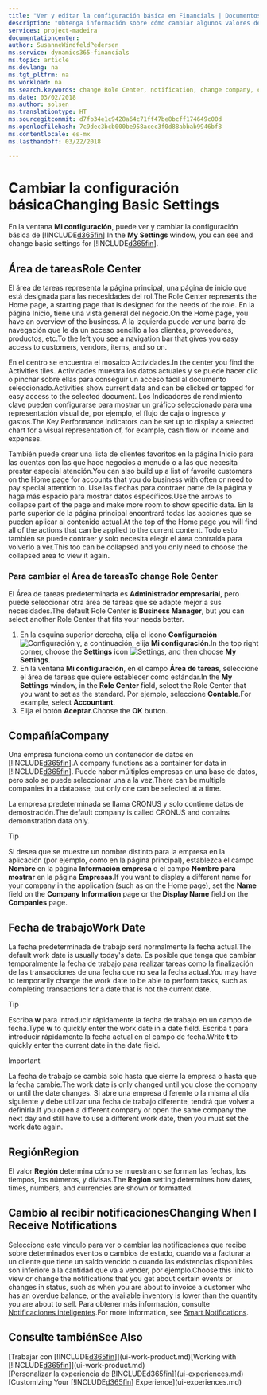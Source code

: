 ```yaml
---
title: "Ver y editar la configuración básica en Financials | Documentos de Microsoft"
description: "Obtenga información sobre cómo cambiar algunos valores de configuración básicos en Financials, por ejemplo, el área de tareas, la empresa o la fecha de trabajo."
services: project-madeira
documentationcenter: 
author: SusanneWindfeldPedersen
ms.service: dynamics365-financials
ms.topic: article
ms.devlang: na
ms.tgt_pltfrm: na
ms.workload: na
ms.search.keywords: change Role Center, notification, change company, change work date
ms.date: 03/02/2018
ms.author: solsen
ms.translationtype: HT
ms.sourcegitcommit: d7fb34e1c9428a64c71ff47be8bcff174649c00d
ms.openlocfilehash: 7c9dec3bcb000be958acec3f0d88abbab9946bf8
ms.contentlocale: es-mx
ms.lasthandoff: 03/22/2018

---
```

# <a name="changing-basic-settings"></a><span data-ttu-id="629f5-103">Cambiar la configuración básica</span><span class="sxs-lookup"><span data-stu-id="629f5-103">Changing Basic Settings</span></span>
<span data-ttu-id="629f5-104">En la ventana **Mi configuración**, puede ver y cambiar la configuración básica de [!INCLUDE[d365fin](includes/d365fin_md.md)].</span><span class="sxs-lookup"><span data-stu-id="629f5-104">In the **My Settings** window, you can see and change basic settings for [!INCLUDE[d365fin](includes/d365fin_md.md)].</span></span>  

## <a name="role-center"></a><span data-ttu-id="629f5-105">Área de tareas</span><span class="sxs-lookup"><span data-stu-id="629f5-105">Role Center</span></span>
<span data-ttu-id="629f5-106">El área de tareas representa la página principal, una página de inicio que está designada para las necesidades del rol.</span><span class="sxs-lookup"><span data-stu-id="629f5-106">The Role Center represents the Home page, a starting page that is designed for the needs of the role.</span></span> <span data-ttu-id="629f5-107">En la página Inicio, tiene una vista general del negocio.</span><span class="sxs-lookup"><span data-stu-id="629f5-107">On the Home page, you have an overview of the business.</span></span> <span data-ttu-id="629f5-108">A la izquierda puede ver una barra de navegación que le da un acceso sencillo a los clientes, proveedores, productos, etc.</span><span class="sxs-lookup"><span data-stu-id="629f5-108">To the left you see a navigation bar that gives you easy access to customers, vendors, items, and so on.</span></span>

<span data-ttu-id="629f5-109">En el centro se encuentra el mosaico Actividades.</span><span class="sxs-lookup"><span data-stu-id="629f5-109">In the center you find the Activities tiles.</span></span> <span data-ttu-id="629f5-110">Actividades muestra los datos actuales y se puede hacer clic o pinchar sobre ellas para conseguir un acceso fácil al documento seleccionado.</span><span class="sxs-lookup"><span data-stu-id="629f5-110">Activities show current data and can be clicked or tapped for easy access to the selected document.</span></span> <span data-ttu-id="629f5-111">Los Indicadores de rendimiento clave pueden configurarse para mostrar un gráfico seleccionado para una representación visual de, por ejemplo, el flujo de caja o ingresos y gastos.</span><span class="sxs-lookup"><span data-stu-id="629f5-111">The Key Performance Indicators can be set up to display a selected chart for a visual representation of, for example, cash flow or income and expenses.</span></span>

<span data-ttu-id="629f5-112">También puede crear una lista de clientes favoritos en la página Inicio para las cuentas con las que hace negocios a menudo o a las que necesita prestar especial atención.</span><span class="sxs-lookup"><span data-stu-id="629f5-112">You can also build up a list of favorite customers on the Home page for accounts that you do business with often or need to pay special attention to.</span></span> <span data-ttu-id="629f5-113">Use las flechas para contraer parte de la página y haga más espacio para mostrar datos específicos.</span><span class="sxs-lookup"><span data-stu-id="629f5-113">Use the arrows to collapse part of the page and make more room to show specific data.</span></span> <span data-ttu-id="629f5-114">En la parte superior de la página principal encontrará todas las acciones que se pueden aplicar al contenido actual.</span><span class="sxs-lookup"><span data-stu-id="629f5-114">At the top of the Home page you will find all of the actions that can be applied to the current content.</span></span> <span data-ttu-id="629f5-115">Todo esto también se puede contraer y solo necesita elegir el área contraída para volverlo a ver.</span><span class="sxs-lookup"><span data-stu-id="629f5-115">This too can be collapsed and you only need to choose the collapsed area to view it again.</span></span>

### <a name="to-change-role-center"></a><span data-ttu-id="629f5-116">Para cambiar el Área de tareas</span><span class="sxs-lookup"><span data-stu-id="629f5-116">To change Role Center</span></span>
<span data-ttu-id="629f5-117">El Área de tareas predeterminada es **Administrador empresarial**, pero puede seleccionar otra área de tareas que se adapte mejor a sus necesidades.</span><span class="sxs-lookup"><span data-stu-id="629f5-117">The default Role Center is **Business Manager**, but you can select another Role Center that fits your needs better.</span></span>
1. <span data-ttu-id="629f5-118">En la esquina superior derecha, elija el icono **Configuración** ![Configuración](media/ui-experience/settings_icon_small.png "Icono Configuración para el área de trabajo") y, a continuación, elija **Mi configuración**.</span><span class="sxs-lookup"><span data-stu-id="629f5-118">In the top right corner, choose the **Settings** icon ![Settings](media/ui-experience/settings_icon_small.png "Settings icon for role center"), and then choose **My Settings**.</span></span>
2. <span data-ttu-id="629f5-119">En la ventana **Mi configuración**, en el campo **Área de tareas**, seleccione el área de tareas que quiere establecer como estándar.</span><span class="sxs-lookup"><span data-stu-id="629f5-119">In the **My Settings** window, in the **Role Center** field, select the Role Center that you want to set as the standard.</span></span> <span data-ttu-id="629f5-120">Por ejemplo, seleccione **Contable**.</span><span class="sxs-lookup"><span data-stu-id="629f5-120">For example, select **Accountant**.</span></span>
3. <span data-ttu-id="629f5-121">Elija el botón **Aceptar**.</span><span class="sxs-lookup"><span data-stu-id="629f5-121">Choose the **OK** button.</span></span>

## <a name="company"></a><span data-ttu-id="629f5-122">Compañía</span><span class="sxs-lookup"><span data-stu-id="629f5-122">Company</span></span>
<span data-ttu-id="629f5-123">Una empresa funciona como un contenedor de datos en [!INCLUDE[d365fin](includes/d365fin_md.md)].</span><span class="sxs-lookup"><span data-stu-id="629f5-123">A company functions as a container for data in [!INCLUDE[d365fin](includes/d365fin_md.md)].</span></span> <span data-ttu-id="629f5-124">Puede haber múltiples empresas en una base de datos, pero solo se puede seleccionar una a la vez.</span><span class="sxs-lookup"><span data-stu-id="629f5-124">There can be multiple companies in a database, but only one can be selected at a time.</span></span>

<span data-ttu-id="629f5-125">La empresa predeterminada se llama CRONUS y solo contiene datos de demostración.</span><span class="sxs-lookup"><span data-stu-id="629f5-125">The default company is called CRONUS and contains demonstration data only.</span></span>

> [!TIP]  
>   <span data-ttu-id="629f5-126">Si desea que se muestre un nombre distinto para la empresa en la aplicación (por ejemplo, como en la página principal), establezca el campo **Nombre** en la página **Información empresa** o el campo **Nombre para mostrar** en la página **Empresas**.</span><span class="sxs-lookup"><span data-stu-id="629f5-126">If you want to display a different name for your company in the application (such as on the Home page), set the **Name** field on the **Company Information** page or the **Display Name** field on the **Companies** page.</span></span>  

## <a name="work-date"></a><span data-ttu-id="629f5-127">Fecha de trabajo</span><span class="sxs-lookup"><span data-stu-id="629f5-127">Work Date</span></span>
<span data-ttu-id="629f5-128">La fecha predeterminada de trabajo será normalmente la fecha actual.</span><span class="sxs-lookup"><span data-stu-id="629f5-128">The default work date is usually today's date.</span></span> <span data-ttu-id="629f5-129">Es posible que tenga que cambiar temporalmente la fecha de trabajo para realizar tareas como la finalización de las transacciones de una fecha que no sea la fecha actual.</span><span class="sxs-lookup"><span data-stu-id="629f5-129">You may have to temporarily change the work date to be able to perform tasks, such as completing transactions for a date that is not the current date.</span></span>

> [!TIP]  
>   <span data-ttu-id="629f5-130">Escriba **w** para introducir rápidamente la fecha de trabajo en un campo de fecha.</span><span class="sxs-lookup"><span data-stu-id="629f5-130">Type **w** to quickly enter the work date in a date field.</span></span> <span data-ttu-id="629f5-131">Escriba **t** para introducir rápidamente la fecha actual en el campo de fecha.</span><span class="sxs-lookup"><span data-stu-id="629f5-131">Write **t** to quickly enter the current date in the date field.</span></span>

> [!IMPORTANT]  
>   <span data-ttu-id="629f5-132">La fecha de trabajo se cambia solo hasta que cierre la empresa o hasta que la fecha cambie.</span><span class="sxs-lookup"><span data-stu-id="629f5-132">The work date is only changed until you close the company or until the date changes.</span></span> <span data-ttu-id="629f5-133">Si abre una empresa diferente o la misma al día siguiente y debe utilizar una fecha de trabajo diferente, tendrá que volver a definirla.</span><span class="sxs-lookup"><span data-stu-id="629f5-133">If you open a different company or open the same company the next day and still have to use a different work date, then you must set the work date again.</span></span>

## <a name="region"></a><span data-ttu-id="629f5-134">Región</span><span class="sxs-lookup"><span data-stu-id="629f5-134">Region</span></span>
<span data-ttu-id="629f5-135">El valor **Región** determina cómo se muestran o se forman las fechas, los tiempos, los números, y divisas.</span><span class="sxs-lookup"><span data-stu-id="629f5-135">The **Region** setting determines how dates, times, numbers, and currencies are shown or formatted.</span></span>   

## <a name="changing-when-i-receive-notifications"></a><span data-ttu-id="629f5-136">Cambio al recibir notificaciones</span><span class="sxs-lookup"><span data-stu-id="629f5-136">Changing When I Receive Notifications</span></span>
<span data-ttu-id="629f5-137">Seleccione este vínculo para ver o cambiar las notificaciones que recibe sobre determinados eventos o cambios de estado, cuando va a facturar a un cliente que tiene un saldo vencido o cuando las existencias disponibles son inferiore a la cantidad que va a vender, por ejemplo.</span><span class="sxs-lookup"><span data-stu-id="629f5-137">Choose this link to view or change the notifications that you get about certain events or changes in status, such as when you are about to invoice a customer who has an overdue balance, or the available inventory is lower than the quantity you are about to sell.</span></span> <span data-ttu-id="629f5-138">Para obtener más información, consulte [Notificaciones inteligentes](ui-smart-notifications.md).</span><span class="sxs-lookup"><span data-stu-id="629f5-138">For more information, see [Smart Notifications](ui-smart-notifications.md).</span></span>

## <a name="see-also"></a><span data-ttu-id="629f5-139">Consulte también</span><span class="sxs-lookup"><span data-stu-id="629f5-139">See Also</span></span>
<span data-ttu-id="629f5-140">[Trabajar con [!INCLUDE[d365fin](includes/d365fin_md.md)]](ui-work-product.md)</span><span class="sxs-lookup"><span data-stu-id="629f5-140">[Working with [!INCLUDE[d365fin](includes/d365fin_md.md)]](ui-work-product.md)</span></span>  
<span data-ttu-id="629f5-141">[Personalizar la experiencia de [!INCLUDE[d365fin](includes/d365fin_md.md)]](ui-experiences.md)</span><span class="sxs-lookup"><span data-stu-id="629f5-141">[Customizing Your [!INCLUDE[d365fin](includes/d365fin_md.md)] Experience](ui-experiences.md)</span></span>  

